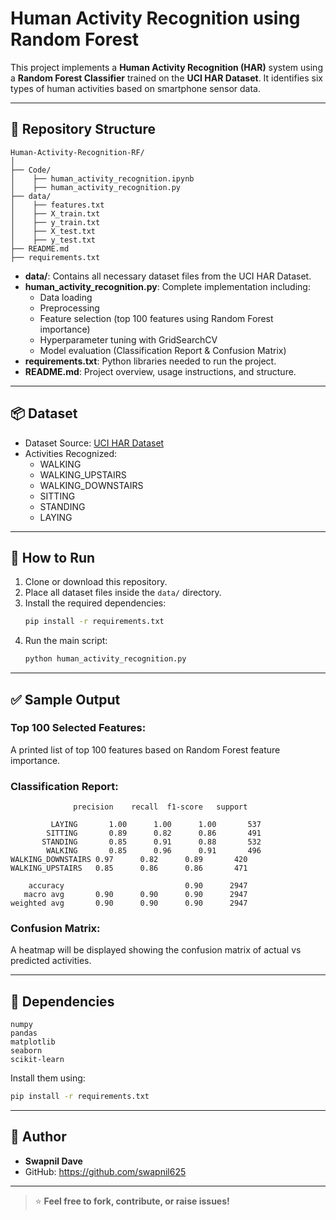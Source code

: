 
# Human Activity Recognition using Random Forest

This project implements a **Human Activity Recognition (HAR)** system using a **Random Forest Classifier** trained on the **UCI HAR Dataset**. It identifies six types of human activities based on smartphone sensor data.

---

## 📁 Repository Structure

```
Human-Activity-Recognition-RF/
│
├── Code/
│    ├── human_activity_recognition.ipynb
│    ├── human_activity_recognition.py 
├── data/
│    ├── features.txt
│    ├── X_train.txt
│    ├── y_train.txt
│    ├── X_test.txt
│    ├── y_test.txt   
├── README.md                        
├── requirements.txt                  
```

- **data/**: Contains all necessary dataset files from the UCI HAR Dataset.
- **human_activity_recognition.py**: Complete implementation including:
  - Data loading
  - Preprocessing
  - Feature selection (top 100 features using Random Forest importance)
  - Hyperparameter tuning with GridSearchCV
  - Model evaluation (Classification Report & Confusion Matrix)
- **requirements.txt**: Python libraries needed to run the project.
- **README.md**: Project overview, usage instructions, and structure.

---

## 📦 Dataset

- Dataset Source: [UCI HAR Dataset](https://archive.ics.uci.edu/ml/datasets/human+activity+recognition+using+smartphones)
- Activities Recognized:
  - WALKING
  - WALKING_UPSTAIRS
  - WALKING_DOWNSTAIRS
  - SITTING
  - STANDING
  - LAYING

---

## 🚀 How to Run

1. Clone or download this repository.
2. Place all dataset files inside the `data/` directory.
3. Install the required dependencies:
   ```bash
   pip install -r requirements.txt
   ```
4. Run the main script:
   ```bash
   python human_activity_recognition.py
   ```

---

## ✅ Sample Output

### Top 100 Selected Features:
A printed list of top 100 features based on Random Forest feature importance.

### Classification Report:
```
              precision    recall  f1-score   support

         LAYING       1.00      1.00      1.00       537
        SITTING       0.89      0.82      0.86       491
       STANDING       0.85      0.91      0.88       532
        WALKING       0.85      0.96      0.91       496
WALKING_DOWNSTAIRS 0.97      0.82      0.89       420
WALKING_UPSTAIRS   0.85      0.86      0.86       471

    accuracy                           0.90      2947
   macro avg       0.90      0.90      0.90      2947
weighted avg       0.90      0.90      0.90      2947
```

### Confusion Matrix:
A heatmap will be displayed showing the confusion matrix of actual vs predicted activities.

---

## 🔧 Dependencies

```
numpy
pandas
matplotlib
seaborn
scikit-learn
```

Install them using:
```bash
pip install -r requirements.txt
```

---

## 📌 Author

- **Swapnil Dave**
- GitHub: https://github.com/swapnil625

---

> ⭐ **Feel free to fork, contribute, or raise issues!**
